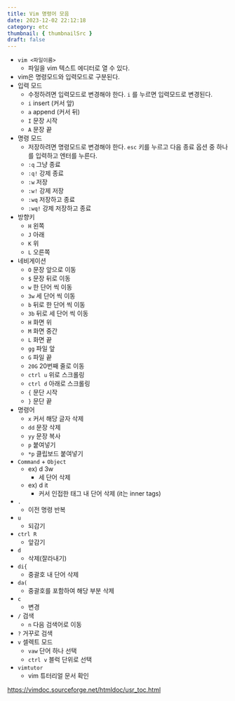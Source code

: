 ```yaml
---
title: Vim 명령어 모음
date: 2023-12-02 22:12:18
category: etc
thumbnail: { thumbnailSrc }
draft: false
---
```


- `vim <파일이름>`
  - 파일을 vim 텍스트 에디터로 열 수 있다.
- vim은 명령모드와 입력모드로 구분된다.
- 입력 모드
  - 수정하려면 입력모드로 변경해야 한다. `i` 를 누르면 입력모드로 변경된다.
  - `i` insert (커서 앞)
  - `a` append (커서 뒤)
  - `I` 문장 시작
  - `A` 문장 끝
- 명령 모드
  - 저장하려면 명령모드로 변경해야 한다. `esc` 키를 누르고 다음 종료 옵션 중 하나를 입력하고 엔터를 누른다.
  - `:q` 그냥 종료
  - `:q!`  강제 종료
  - `:w` 저장
  - `:w!` 강제 저장
  - `:wq` 저장하고 종료
  - `:wq!` 강제 저장하고 종료
- 방향키
  - `H` 왼쪽
  - `J` 아래
  - `K` 위
  - `L` 오른쪽
- 네비게이션
  - `O` 문장 앞으로 이동
  - `$` 문장 뒤로 이동
  - `w` 한 단어 씩 이동
  - `3w` 세 단어 씩 이동
  - `b`  뒤로 한 단어 씩 이동
  - `3b` 뒤로 세 단어 씩 이동
  - `H` 화면 위
  - `M` 화면 중간
  - `L` 화면 끝
  - `gg` 파일 앞
  - `G` 파일 끝
  - `20G` 20번째 줄로 이동
  - `ctrl u` 위로 스크롤링
  - `ctrl d` 아래로 스크롤링
  - `{` 문단 시작
  - `}` 문단 끝
- 명령어
  - `x` 커서 해당 글자 삭제
  - `dd` 문장 삭제
  - `yy` 문장 복사
  - `p`  붙여넣기
  - `*p` 클립보드 붙여넣기
- `Command` + `Object`
  - ex) d 3w
    - 세 단어 삭제
  - ex) d it
    - 커서 인접한 태그 내 단어 삭제 (it는 inner tags)
- `.`
  - 이전 명령 반복
- `u`
  - 되감기
- `ctrl R`
  - 앞감기
- `d`
  - 삭제(잘라내기)
- `di{`
  - 중괄호 내 단어 삭제
- `da(`
  - 중괄호를 포함하여 해당 부분 삭제
- `c`
  - 변경
- `/`  검색
  - `n` 다음 검색어로 이동
- `?` 거꾸로 검색
- `v` 셀렉트 모드
  - `vaw` 단어 하나 선택
  - `ctrl v` 블럭 단위로 선택
- `vimtutor`
  - vim 튜터리얼 문서 확인

<https://vimdoc.sourceforge.net/htmldoc/usr_toc.html>
